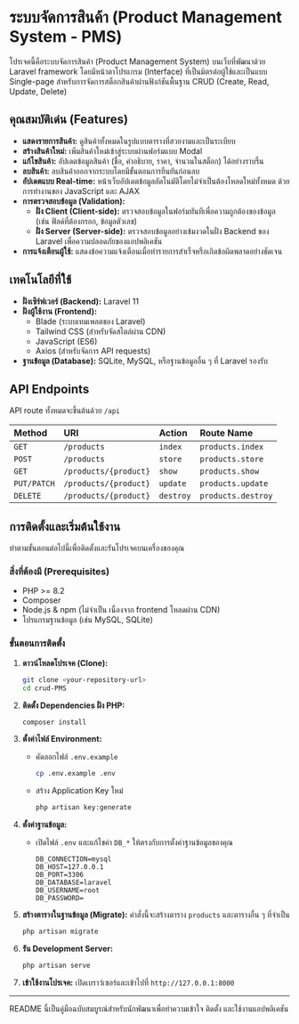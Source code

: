 # ระบบจัดการสินค้า (Product Management System - PMS)

โปรเจคนี้คือระบบจัดการสินค้า (Product Management System) บนเว็บที่พัฒนาด้วย Laravel framework โดยมีหน้าตาโปรแกรม (Interface) ที่เป็นมิตรต่อผู้ใช้และเป็นแบบ Single-page สำหรับการจัดการสต็อกสินค้าผ่านฟังก์ชันพื้นฐาน CRUD (Create, Read, Update, Delete)

## คุณสมบัติเด่น (Features)

-   **แสดงรายการสินค้า:** ดูสินค้าทั้งหมดในรูปแบบตารางที่สวยงามและเป็นระเบียบ
-   **สร้างสินค้าใหม่:** เพิ่มสินค้าใหม่เข้าสู่ระบบผ่านฟอร์มแบบ Modal
-   **แก้ไขสินค้า:** อัปเดตข้อมูลสินค้า (ชื่อ, คำอธิบาย, ราคา, จำนวนในสต็อก) ได้อย่างราบรื่น
-   **ลบสินค้า:** ลบสินค้าออกจากระบบโดยมีขั้นตอนการยืนยันก่อนลบ
-   **อัปเดตแบบ Real-time:** หน้าเว็บอัปเดตข้อมูลอัตโนมัติโดยไม่จำเป็นต้องโหลดใหม่ทั้งหมด ด้วยการทำงานของ JavaScript และ AJAX
-   **การตรวจสอบข้อมูล (Validation):**
    -   **ฝั่ง Client (Client-side):** ตรวจสอบข้อมูลในฟอร์มทันทีเพื่อความถูกต้องของข้อมูล (เช่น ฟิลด์ที่ต้องกรอก, ข้อมูลตัวเลข)
    -   **ฝั่ง Server (Server-side):** ตรวจสอบข้อมูลอย่างเข้มงวดในฝั่ง Backend ของ Laravel เพื่อความปลอดภัยของแอปพลิเคชัน
-   **การแจ้งเตือนผู้ใช้:** แสดงข้อความแจ้งเตือนเมื่อทำรายการสำเร็จหรือเกิดข้อผิดพลาดอย่างชัดเจน

## เทคโนโลยีที่ใช้

-   **ฝั่งเซิร์ฟเวอร์ (Backend):** Laravel 11
-   **ฝั่งผู้ใช้งาน (Frontend):**
    -   Blade (ระบบเทมเพลตของ Laravel)
    -   Tailwind CSS (สำหรับจัดสไตล์ผ่าน CDN)
    -   JavaScript (ES6)
    -   Axios (สำหรับจัดการ API requests)
-   **ฐานข้อมูล (Database):** SQLite, MySQL, หรือฐานข้อมูลอื่น ๆ ที่ Laravel รองรับ

## API Endpoints

API route ทั้งหมดจะขึ้นต้นด้วย `/api`

| Method | URI | Action | Route Name |
| :--- | :--- | :--- | :--- |
| `GET` | `/products` | `index` | `products.index` |
| `POST` | `/products` | `store` | `products.store` |
| `GET` | `/products/{product}`| `show` | `products.show` |
| `PUT/PATCH`| `/products/{product}`| `update` | `products.update` |
| `DELETE` | `/products/{product}`| `destroy` | `products.destroy` |

## การติดตั้งและเริ่มต้นใช้งาน

ทำตามขั้นตอนต่อไปนี้เพื่อติดตั้งและรันโปรเจคบนเครื่องของคุณ

### สิ่งที่ต้องมี (Prerequisites)

-   PHP >= 8.2
-   Composer
-   Node.js & npm (ไม่จำเป็น เนื่องจาก frontend โหลดผ่าน CDN)
-   โปรแกรมฐานข้อมูล (เช่น MySQL, SQLite)

### ขั้นตอนการติดตั้ง

1.  **ดาวน์โหลดโปรเจค (Clone):**
    ```sh
    git clone <your-repository-url>
    cd crud-PMS
    ```

2.  **ติดตั้ง Dependencies ฝั่ง PHP:**
    ```sh
    composer install
    ```

3.  **ตั้งค่าไฟล์ Environment:**
    -   คัดลอกไฟล์ `.env.example`
        ```sh
        cp .env.example .env
        ```
    -   สร้าง Application Key ใหม่
        ```sh
        php artisan key:generate
        ```

4.  **ตั้งค่าฐานข้อมูล:**
    -   เปิดไฟล์ `.env` และแก้ไขค่า `DB_*` ให้ตรงกับการตั้งค่าฐานข้อมูลของคุณ
        ```
        DB_CONNECTION=mysql
        DB_HOST=127.0.0.1
        DB_PORT=3306
        DB_DATABASE=laravel
        DB_USERNAME=root
        DB_PASSWORD=
        ```

5.  **สร้างตารางในฐานข้อมูล (Migrate):**
    คำสั่งนี้จะสร้างตาราง `products` และตารางอื่น ๆ ที่จำเป็น
    ```sh
    php artisan migrate
    ```

6.  **รัน Development Server:**
    ```sh
    php artisan serve
    ```

7.  **เข้าใช้งานโปรเจค:**
    เปิดเบราว์เซอร์และเข้าไปที่ `http://127.0.0.1:8000`

---
README นี้เป็นคู่มือฉบับสมบูรณ์สำหรับนักพัฒนาเพื่อทำความเข้าใจ ติดตั้ง และใช้งานแอปพลิเคชัน
